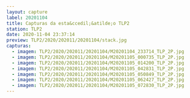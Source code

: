 ```yaml
---
layout: capture
label: 20201104
title: Capturas da esta&ccedil;&atilde;o TLP2
station: TLP2
date: 2020-11-04 23:37:14
preview: TLP2/2020/202011/20201104/stack.jpg
capturas:
  - imagem: TLP2/2020/202011/20201104/M20201104_233714_TLP_2P.jpg
  - imagem: TLP2/2020/202011/20201104/M20201105_000735_TLP_2P.jpg
  - imagem: TLP2/2020/202011/20201104/M20201105_014200_TLP_2P.jpg
  - imagem: TLP2/2020/202011/20201104/M20201105_042831_TLP_2P.jpg
  - imagem: TLP2/2020/202011/20201104/M20201105_050849_TLP_2P.jpg
  - imagem: TLP2/2020/202011/20201104/M20201105_062427_TLP_2P.jpg
  - imagem: TLP2/2020/202011/20201104/M20201105_072830_TLP_2P.jpg
---
```

